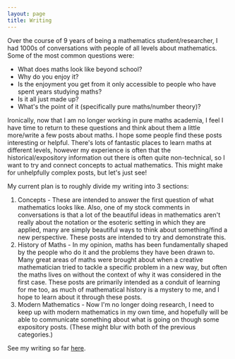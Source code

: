 ```yaml
---
layout: page
title: Writing
---
```

 
Over the course of 9 years of being a mathematics student/researcher, I had 1000s of conversations with people of all levels about mathematics. Some of the most common questions were:

- What does maths look like beyond school?
- Why do you enjoy it?
- Is the enjoyment you get from it only accessible to people who have spent years studying maths?
- Is it all just made up?
- What's the point of it (specifically pure maths/number theory)?

Ironically, now that I am no longer working in pure maths academia, I feel I have time to return to these questions and think about them a little more/write a few posts about maths. I hope some people find these posts interesting or helpful. There's lots of fantastic places to learn maths at different levels, however my experience is often that the historical/expository information out there is often quite non-technical, so I want to try and connect concepts to actual mathematics. This might make for unhelpfully complex posts, but let's just see!

My current plan is to roughly divide my writing into 3 sections: 
1. Concepts - These are intended to answer the first question of what mathematics looks like. Also, one of my stock comments in conversations is that a lot of the beautiful ideas in mathematics aren't really about the notation or the esoteric setting in which they are applied, many are simply beautiful ways to think about something/find a new perspective. These posts are intended to try and demonstrate this. 
2. History of Maths - In my opinion, maths has been fundamentally shaped by the people who do it and the problems they have been drawn to. Many great areas of maths were brought about when a creative mathematician tried to tackle a specific problem in a new way, but often the maths lives on without the context of why it was considered in the first case. These posts are primarily intended as a conduit of learning for me too, as much of mathematical history is a mystery to me, and I hope to learn about it through these posts.
3. Modern Mathematics - Now I'm no longer doing research, I need to keep up with modern mathematics in my own time, and hopefully will be able to communicate something about what is going on though some expository posts. (These might blur with both of the previous categories.)

See my writing so far [here](/index.markdown). 
